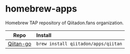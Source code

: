 # homebrew-apps
Homebrew TAP repository of Qiitadon.fans organization.

| Repo | Install |
| :--: | :--- |
| [Qiitan-go](https://github.com/Qiitadon/Qiitan-go) | `brew install qiitadon/apps/qiitan` |

